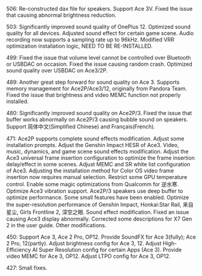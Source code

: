 506:
Re-constructed dax file for speakers.
Support Ace 3V.
Fixed the issue that causing abnormal brightness reduction.

503:
Significantly improved sound quality of OnePlus 12.
Optimized sound quality for all devices.
Adjusted sound effect for certain game scene.
Audio recording now supports a sampling rate up to 96kHz.
Modified VRR optimization installation logic, NEED TO BE RE-INSTALLED.

499:
Fixed the issue that volume level cannot be controlled over Bluetooth or USBDAC on occasion.
Fixed the issue causing random crash.
Optimized sound quality over USBDAC on Ace3/2P.


489:
Another great step forward for sound quality on Ace 3.
Supports memory management for Ace2P/Ace3/12, originally from Pandora Team.
Fixed the issue that brightness and video MEMC function not properly installed.


480:
Significantly improved sound quality on Ace2P/3.
Fixed the issue that buffer works abnormally on Ace2P/3 causing bubble sound on speakers.
Support 简体中文(Simplified Chinese) and Français(French).

471:
Ace2P supports complete sound effects modification.
Adjust some installation prompts.
Adjust the Genshin Impact HESR of Ace3.
Video, music, dynamics, and game scene sound effects modification.
Adjust the Ace3 universal frame insertion configuration to optimize the frame insertion delay/effect in some scenes.
Adjust MEMC and SR white list configuration of Ace3.
Adjusting the installation method for Color OS video frame insertion now requires manual selection.
Restrict some GPU temperature control.
Enable some magic optimizations from Qualcomm for 逆水寒.
Optimize Ace3 vibration support.
Ace2P/3 speakers use deep buffer to optimize performance.
Some small features have been enabled.
Optimize the super-resolution performance of Genshin Impact, Honkai:Star Rail, 来自星尘, Girls Frontline 2, 深空之眼.
Sound effect modification.
Fixed an issue causing Ace3 display abnormally.
Corrected some descriptions for X7 Gen 2 in the user guide.
Other modifications.

450:
Support Ace 3, Ace 2 Pro, OP12.
Provide SoundFX for Ace 3(fully); Ace 2 Pro, 12(partly).
Adjust brightness config for Ace 3, 12.
Adjust High-Efficiency AI Super Resolution config for certain Apps (Ace 3).
Provide video MEMC for Ace 3, OP12.
Adjust LTPO config for Ace 3, OP12.

427:
Small fixes.